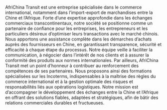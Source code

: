 AfriChina Transit est une entreprise spécialisée dans le commerce international, notamment dans l’import-export de marchandises entre la Chine et l’Afrique. Forte d’une expertise approfondie dans les échanges commerciaux transcontinentaux, notre société se positionne comme un partenaire de confiance pour les entreprises, les entrepreneurs et les particuliers désireux d’optimiser leurs transactions avec le marché chinois.
Nous apportons une assistance complète dans les démarches d’achats auprès des fournisseurs en Chine, en garantissant transparence, sécurité et efficacité à chaque étape du processus. Notre équipe veille à faciliter la communication, à négocier dans l’intérêt de nos clients et à assurer la conformité des produits aux normes internationales.
Par ailleurs, AfriChina Transit met un point d’honneur à contribuer au renforcement des compétences de ses partenaires. Nous proposons ainsi des formations spécialisées sur les Incoterms, indispensables à la maîtrise des règles du commerce international et à la gestion optimale des risques et responsabilités liés aux opérations logistiques.
Notre mission est d’accompagner le développement des échanges entre la Chine et l’Afrique en offrant des solutions fiables, adaptées et stratégiques, afin de bâtir des relations commerciales durables et fructueuses.
